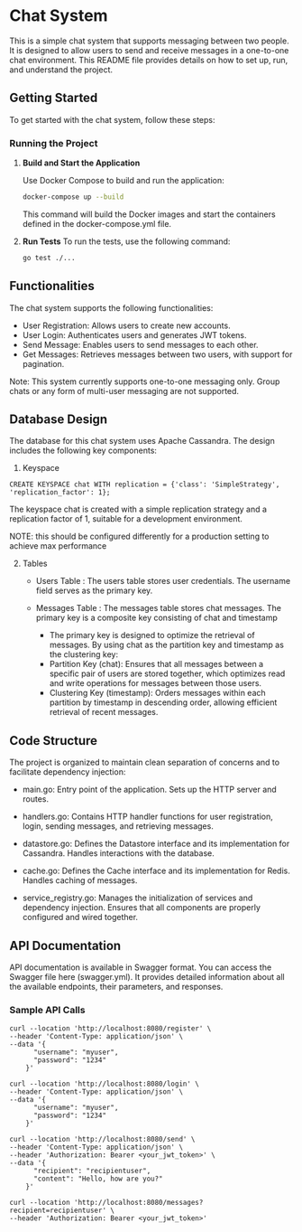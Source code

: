 # Chat System

This is a simple chat system that supports messaging between two people. It is designed to allow users to send and receive messages in a one-to-one chat environment. This README file provides details on how to set up, run, and understand the project.

## Getting Started

To get started with the chat system, follow these steps:

### Running the Project

1. **Build and Start the Application**

   Use Docker Compose to build and run the application:

   ```sh
   docker-compose up --build
   ```
   This command will build the Docker images and start the containers defined in the docker-compose.yml file.

2. **Run Tests**
   To run the tests, use the following command:

   ```sh
   go test ./...
   ```

## Functionalities
The chat system supports the following functionalities:

- User Registration: Allows users to create new accounts.
- User Login: Authenticates users and generates JWT tokens.
- Send Message: Enables users to send messages to each other.
- Get Messages: Retrieves messages between two users, with support for pagination.

Note: This system currently supports one-to-one messaging only. Group chats or any form of multi-user messaging are not supported.

## Database Design
The database for this chat system uses Apache Cassandra. The design includes the following key components:

1. Keyspace

```
CREATE KEYSPACE chat WITH replication = {'class': 'SimpleStrategy', 'replication_factor': 1};
```
The keyspace chat is created with a simple replication strategy and a replication factor of 1, suitable for a development environment.

NOTE: this should be configured differently for a production setting to achieve max performance 


2. Tables

   - Users Table : The users table stores user credentials. The username field serves as the primary key.

   - Messages Table : The messages table stores chat messages. The primary key is a composite key consisting of chat and timestamp
     - The primary key is designed to optimize the retrieval of messages. By using chat as the partition key and timestamp as the clustering key:
     - Partition Key (chat): Ensures that all messages between a specific pair of users are stored together, which optimizes read and write operations for messages between those users.
     - Clustering Key (timestamp): Orders messages within each partition by timestamp in descending order, allowing efficient retrieval of recent messages.



## Code Structure
The project is organized to maintain clean separation of concerns and to facilitate dependency injection:

- main.go: Entry point of the application. Sets up the HTTP server and routes.

- handlers.go: Contains HTTP handler functions for user registration, login, sending messages, and retrieving messages.

- datastore.go: Defines the Datastore interface and its implementation for Cassandra. Handles interactions with the database.

- cache.go: Defines the Cache interface and its implementation for Redis. Handles caching of messages.

- service_registry.go: Manages the initialization of services and dependency injection. Ensures that all components are properly configured and wired together.


## API Documentation
API documentation is available in Swagger format. You can access the Swagger file here (swagger.yml). It provides detailed information about all the available endpoints, their parameters, and responses.

### Sample API Calls

```
curl --location 'http://localhost:8080/register' \
--header 'Content-Type: application/json' \
--data '{
      "username": "myuser",
      "password": "1234"
    }'

```
```
curl --location 'http://localhost:8080/login' \
--header 'Content-Type: application/json' \
--data '{
      "username": "myuser",
      "password": "1234"
    }'

```
```
curl --location 'http://localhost:8080/send' \
--header 'Content-Type: application/json' \
--header 'Authorization: Bearer <your_jwt_token>' \
--data '{
      "recipient": "recipientuser",
      "content": "Hello, how are you?"
    }'

```
```
curl --location 'http://localhost:8080/messages?recipient=recipientuser' \
--header 'Authorization: Bearer <your_jwt_token>'
```

 